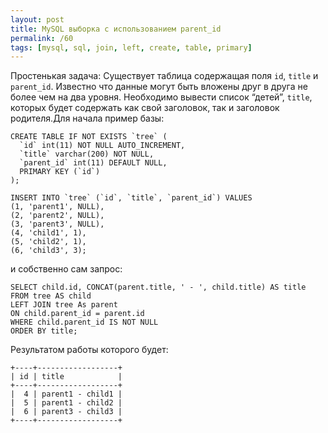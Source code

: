 ```yaml
---
layout: post
title: MySQL выборка с использованием parent_id
permalink: /60
tags: [mysql, sql, join, left, create, table, primary]
---
```


Простенькая задача: Существует таблица содержащая поля `id`, `title` и `parent_id`.  Известно что данные могут быть вложены друг в друга не более чем на два уровня. Необходимо вывести список “детей”, `title`, которых будет содержать как свой заголовок, так и заголовок родителя.Для начала пример базы:

    CREATE TABLE IF NOT EXISTS `tree` (
      `id` int(11) NOT NULL AUTO_INCREMENT,
      `title` varchar(200) NOT NULL,
      `parent_id` int(11) DEFAULT NULL,
      PRIMARY KEY (`id`)
    );

    INSERT INTO `tree` (`id`, `title`, `parent_id`) VALUES
    (1, 'parent1', NULL),
    (2, 'parent2', NULL),
    (3, 'parent3', NULL),
    (4, 'child1', 1),
    (5, 'child2', 1),
    (6, 'child3', 3);

и собственно сам запрос:

    SELECT child.id, CONCAT(parent.title, ' - ', child.title) AS title
    FROM tree AS child
    LEFT JOIN tree As parent
    ON child.parent_id = parent.id
    WHERE child.parent_id IS NOT NULL
    ORDER BY title;

Результатом работы которого будет:

    +----+------------------+
    | id | title            |
    +----+------------------+
    |  4 | parent1 - child1 |
    |  5 | parent1 - child2 |
    |  6 | parent3 - child3 |
    +----+------------------+
